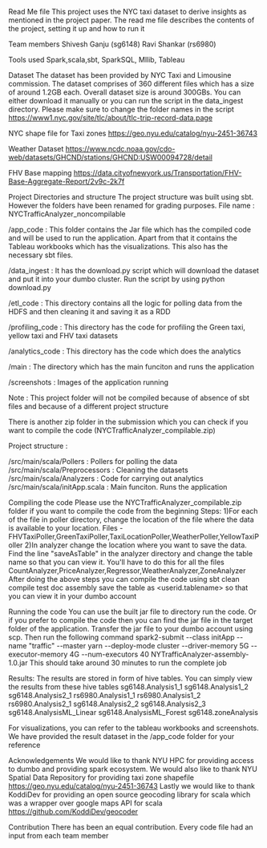 Read Me file
This project uses the NYC taxi dataset to derive insights as mentioned in the project paper. The read me file describes the contents of the project, setting it up and how to run it

Team members
Shivesh Ganju (sg6148)
Ravi Shankar (rs6980)

Tools used
Spark,scala,sbt, SparkSQL, Mllib, Tableau

Dataset
The dataset has been provided by NYC Taxi and Limousine commission. The dataset comprises of 360 different files which has a size of around 1.2GB each. Overall dataset size is around 300GBs. You can either download it manually or you can run the script in the data_ingest directory. Please make sure to change the folder names in the script
https://www1.nyc.gov/site/tlc/about/tlc-trip-record-data.page

NYC shape file for Taxi zones
https://geo.nyu.edu/catalog/nyu-2451-36743

Weather Dataset
https://www.ncdc.noaa.gov/cdo-web/datasets/GHCND/stations/GHCND:USW00094728/detail

FHV Base mapping
https://data.cityofnewyork.us/Transportation/FHV-Base-Aggregate-Report/2v9c-2k7f

Project Directories and structure
The project structure was built using sbt. However the folders have been renamed for grading purposes.
File name : NYCTrafficAnalyzer_noncompilable

/app_code : This folder contains the Jar file which has the compiled code and will be used to run the application. Apart from that it contains the Tableau workbooks which has the visualizations. This also has the necessary sbt files.

/data_ingest : It has the download.py script which will download the dataset and put it into your dumbo cluster.
Run the script by using python download.py

/etl_code : This directory contains all the logic for polling data from the HDFS and then cleaning it and saving it as a RDD

/profiling_code : This directory has the code for profiling the Green taxi, yellow taxi and FHV taxi datasets

/analytics_code : This directory has the code which does the analytics

/main : The directory which has the main funciton and runs the application

/screenshots : Images of the application running 

Note : This project folder will not be compiled because of absence of sbt files and because of a different project structure

There is another zip folder in the submission which you can check if you want to compile the code (NYCTrafficAnalyzer_compilable.zip)

Project structure :

/src/main/scala/Pollers : Pollers for polling the data
/src/main/scala/Preprocessors : Cleaning the datasets
/src/main/scala/Analyzers : Code for carrying out analytics
/src/main/scala/initApp.scala : Main funciton. Runs the application

Compiling the code
Please use the NYCTrafficAnalyzer_compilable.zip folder if you want to compile the code from the beginning
Steps:
1)For each of the file in poller directory, change the location of the file where the data is available to your location.
Files - FHVTaxiPoller,GreenTaxiPoller,TaxiLocationPoller,WeatherPoller,YellowTaxiPoller
2)In analyzer change the location where you want to save the data. Find the line "saveAsTable" in the analyzer directory and change the table name so that you can view it. You'll have to do this for all the files
CountAnalyzer,PriceAnalyzer,Regressor,WeatherAnalyzer,ZoneAnalyzer
After doing the above steps you can compile the code using
sbt clean compile test doc assembly
save the table as <userid.tablename> so that you can view it in your dumbo account

Running the code
You can use the built jar file to directory run the code. Or if you prefer to compile the code then you can find the jar file in the target folder of the application. Transfer the jar file to your dumbo account using scp. Then run the following command
spark2-submit --class initApp --name "traffic" --master yarn --deploy-mode cluster --driver-memory 5G --executor-memory 4G --num-executors 40 NYTrafficAnalyzer-assembly-1.0.jar
This should take around 30 minutes to run the complete job

Results:
The results are stored in form of hive tables. You can simply view the results from these hive tables
sg6148.Analysis1_1
sg6148.Analysis1_2
sg6148.Analysis2_1
rs6980.Analysis1_1
rs6980.Analysis1_2
rs6980.Analysis2_1
sg6148.Analysis2_2
sg6148.Analysis2_3
sg6148.AnalysisML_Linear
sg6148.AnalysisML_Forest
sg6148.zoneAnalysis

For visualizations, you can refer to the tableau workbooks and screenshots. We have provided the result dataset in the /app_code folder for your reference

Acknowledgements
We would like to thank NYU HPC for providing access to dumbo and providing spark ecosystem. We would also like to thank NYU Spatial Data Repository for providing taxi zone shapefile
https://geo.nyu.edu/catalog/nyu-2451-36743
Lastly we would like to thank KoddiDev for providing an open source geocoding library for scala which was a wrapper over google maps API for scala
https://github.com/KoddiDev/geocoder

Contribution
There has been an equal contribution. Every code file had an input from each team member